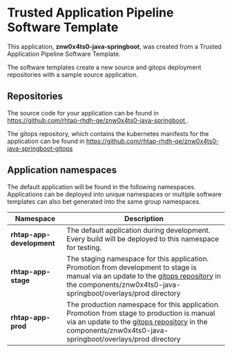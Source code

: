 # Trusted Application Pipeline Software Template

This application, **znw0x4ts0-java-springboot**, was created from a Trusted Application Pipeline Software Template.

The software templates create a new source and gitops deployment repositories with a sample source application. 

## Repositories

The source code for your application can be found in [https://github.com/rhtap-rhdh-qe/znw0x4ts0-java-springboot ](https://github.com/rhtap-rhdh-qe/znw0x4ts0-java-springboot ).
 
The gitops repository, which contains the kubernetes manifests for the application can be found in 
[https://github.com/rhtap-rhdh-qe/znw0x4ts0-java-springboot-gitops ](https://github.com/rhtap-rhdh-qe/znw0x4ts0-java-springboot-gitops ) 

## Application namespaces 

The default application will be found in the following namespaces. Applications can be deployed into unique namespaces or multiple software templates can also bet generated into the same group namespaces.  

|  Namespace   |  Description   |  
| -------- | -------- |   
| **rhtap-app-development** | The default application during development. Every build will be deployed to this namespace for testing. | 
| **rhtap-app-stage** | The staging namespace for this application. Promotion from development to stage is manual via an update to the [gitops repository](https://github.com/rhtap-rhdh-qe/znw0x4ts0-java-springboot-gitops ) in the components/znw0x4ts0-java-springboot/overlays/prod directory |  
| **rhtap-app-prod** | The production namespace for this application. Promotion from stage to production is manual via an update to the [gitops repository](https://github.com/rhtap-rhdh-qe/znw0x4ts0-java-springboot-gitops ) in the components/znw0x4ts0-java-springboot/overlays/prod directory | 